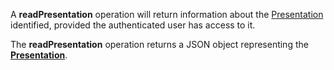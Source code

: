 <a name="readPresentation"></a>A **readPresentation** operation will return information about the <a href="#presentations">Presentation</a> identified, provided the authenticated user has access to it.

The **readPresentation** operation returns a JSON object representing the <a href="#presentations">**Presentation**</a>.
